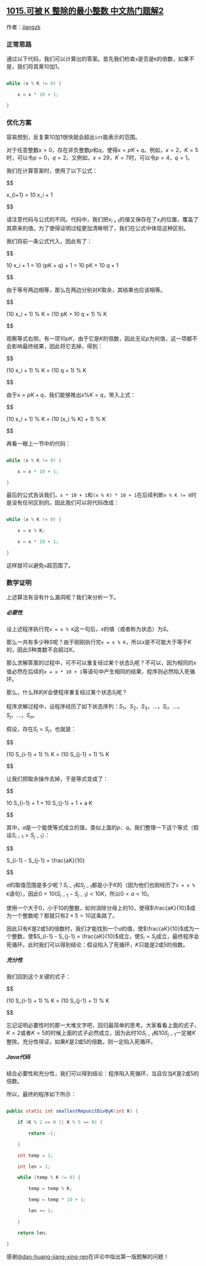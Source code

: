 ## [1015.可被 K 整除的最小整数 中文热门题解2](https://leetcode.cn/problems/smallest-integer-divisible-by-k/solutions/100000/javajie-fa-yi-ji-zheng-ming-de-si-lu-by-jiangzk)

作者：[jiangzk](https://leetcode.cn/u/jiangzk)

### 正常思路

通过以下代码，我们可以计算出的答案。首先我们检查`x`是否是`K`的倍数，如果不是，我们将其乘10加1。

```java
while (x % K != 0) {
    x = x * 10 + 1;
}
```

### 优化方案

容易想到，反复乘10加1很快就会超出`int`能表示的范围。

对于任意整数$x > 0$，存在非负整数$p$和$q$，使得$x = pK + q$。例如，$x = 2$，$K = 5$时，可以令$p = 0$，$q = 2$。又例如，$x = 29$，$K = 7$时，可以令$p = 4$，$q = 1$。

我们在计算答案时，使用了以下公式：

$$
x_{i+1} = 10 x_i + 1
$$

请注意代码与公式的不同。代码中，我们把$x_{i+1}$的值又保存在了$x_i$的位置，覆盖了其原来的值。为了使得证明过程更加清晰明了，我们在公式中体现这种区别。

我们将前一条公式代入，因此有了：

$$
10 x_i + 1 = 10 (pK + q) + 1 = 10 pK + 10 q + 1
$$

由于等号两边相等，那么在两边分别对$K$取余，其结果也应该相等。

$$
(10 x_i + 1) \% K = (10 pK + 10 q + 1) \% K
$$

观察等式右侧，有一项$10 pK$，由于它是$K$的倍数，因此无论$p$为何值，这一项都不会影响最终结果，因此将它去掉，得到：

$$
(10 x_i + 1) \% K = (10 q + 1) \% K
$$

由于$x = pK + q$，我们能够推出$x \% K = q$，带入上式：

$$
(10 x_i + 1) \% K = (10 (x_i \% K) + 1) \% K
$$

再看一眼上一节中的代码：

```java
while (x % K != 0) {
    x = x * 10 + 1;
}
```

最后的公式告诉我们，`x * 10 + 1`和`(x % K) * 10 + 1`在后续判断`x % K != 0`时是没有任何区别的。因此我们可以将代码改成：

```java
while (x % K != 0) {
    x = x % K;
    x = x * 10 + 1;
}
```

这样就可以避免`x`超范围了。

### 数学证明

上述算法有没有什么漏洞呢？我们来分析一下。

##### 必要性

设上述程序执行完`x = x % K`这一句后，$x$的值（或者称为状态）为$S$。

那么一共有多少种$S$呢？由于刚刚执行完`x = x % K`，所以$x$是不可能大于等于$K$的，因此$S$种类数不会超过$K$。

那么求解答案的过程中，可不可以重复经过某个状态$S_i$呢？不可以，因为相同的$x$值必然在后续的`x = x * 10 + 1`等语句中产生相同的结果，程序则必然陷入死循环。

那么，什么样的$K$会使程序重复经过某个状态$S_i$呢？

程序求解过程中，设程序经历了如下状态序列：$S_1$，$S_2$，$S_3$，$\dots$，$S_i$，$\dots$，$S_j$，$\dots$，$S_n$。

假设，存在$S_i = S_j$，也就是：

$$
(10 S_{i-1} + 1) \% K = (10 S_{j-1} + 1) \% K
$$

让我们把取余操作去掉，于是等式变成了：

$$
10 S_{i-1} + 1 = 10 S_{j-1} + 1 + a K
$$

其中，$a$是一个能使等式成立的值，类似上面的$p$、$q$。我们整理一下这个等式（假设$S_{i-1} > S_{j-1}$）：

$$
S_{i-1} - S_{j-1} = \frac{aK}{10}
$$

$a$的取值范围是多少呢？$S_{i-1}$和$S_{j-1}$都是小于$K$的（因为他们也刚经历了`x = x % K`语句），因此$0 < 10(S_{i-1} - S_{j-1}) < 10K$，所以$0 < a < 10$。

使用一个大于0，小于10的整数，如何消除分母上的10，使得$\frac{aK}{10}$成为一个整数呢？那就只有$2 \times 5 = 10$这条路了。

因此只有$K$是2或5的倍数时，我们才能找到一个$a$的值，使$\frac{aK}{10}$成为一个整数，使$S_{i-1} - S_{j-1} = \frac{aK}{10}$成立，使$S_i = S_j$成立，最终程序会死循环。此时我们可以得到结论：假设陷入了死循环，$K$只能是2或5的倍数。

##### 充分性

我们回到这个关键的式子：

$$
(10 S_{i-1} + 1) \% K = (10 S_{j-1} + 1) \% K
$$

忘记证明必要性时的那一大堆文字吧，回归最简单的思考。大家看看上面的式子，$K = 2$或者$K = 5$的时候上面的式子必然成立，因为此时$10 S_{i-1}$和$10 S_{j-1}$一定被$K$整除。充分性得证，如果$K$是2或5的倍数，则一定陷入死循环。

##### Java代码

结合必要性和充分性，我们可以得到结论：程序陷入死循环，当且仅当$K$是2或5的倍数。

所以，最终的程序如下所示：

```java
public static int smallestRepunitDivByK(int K) {
    if (K % 2 == 0 || K % 5 == 0) {
        return -1;
    }
    int temp = 1;
    int len = 1;
    while (temp % K != 0) {
        temp = temp % K;
        temp = temp * 10 + 1;
        len += 1;
    }
    return len;
}
```

感谢[@dan-huang-jiang-xing-ren](/u/dan-huang-jiang-xing-ren/)在评论中指出第一版题解的问题！
